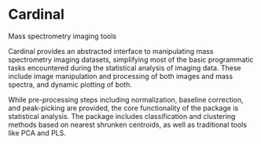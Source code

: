 Cardinal
========

Mass spectrometry imaging tools

Cardinal provides an abstracted interface to manipulating mass spectrometry imaging datasets, simplifying most of the basic programmatic tasks encountered during the statistical analysis of imaging data. These include image manipulation and processing of both images and mass spectra, and dynamic plotting of both.

While pre-processing steps including normalization, baseline correction, and peak-picking are provided, the core functionality of the package is statistical analysis. The package includes classification and clustering methods based on nearest shrunken centroids, as well as traditional tools like PCA and PLS.
